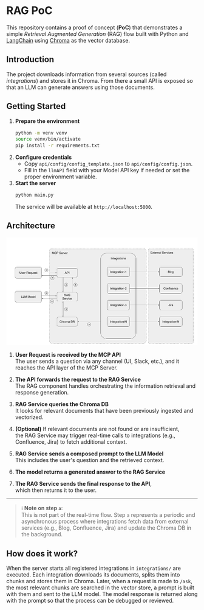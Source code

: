 # RAG PoC

This repository contains a proof of concept (**PoC**) that demonstrates a simple *Retrieval Augmented Generation* (RAG) flow built with Python and [LangChain](https://python.langchain.com/) using [Chroma](https://www.trychroma.com/) as the vector database.

## Introduction

The project downloads information from several sources (called *integrations*) and stores it in Chroma. From there a small API is exposed so that an LLM can generate answers using those documents.

## Getting Started

1. **Prepare the environment**
   ```bash
   python -m venv venv
   source venv/bin/activate
   pip install -r requirements.txt
   ```
2. **Configure credentials**
   - Copy `api/config/config_template.json` to `api/config/config.json`.
   - Fill in the `llmAPI` field with your Model API key if needed or set the proper environment variable.
3. **Start the server**
   ```bash
   python main.py
   ```
   The service will be available at `http://localhost:5000`.

## Architecture


![image](docs/images/Workflow.png)


1. **User Request is received by the MCP API**  
   The user sends a question via any channel (UI, Slack, etc.), and it reaches the API layer of the MCP Server.

2. **The API forwards the request to the RAG Service**  
   The RAG component handles orchestrating the information retrieval and response generation.

3. **RAG Service queries the Chroma DB**  
   It looks for relevant documents that have been previously ingested and vectorized.

4. **(Optional)** If relevant documents are not found or are insufficient,  
   the RAG Service may trigger real-time calls to integrations (e.g., Confluence, Jira) to fetch additional context.

5. **RAG Service sends a composed prompt to the LLM Model**  
   This includes the user's question and the retrieved context.

6. **The model returns a generated answer to the RAG Service**

7. **The RAG Service sends the final response to the API**,  
   which then returns it to the user.

---

> ℹ️ **Note on step `a`**:  
> This is not part of the real-time flow. Step `a` represents a periodic and asynchronous process where integrations fetch data from external services (e.g., Blog, Confluence, Jira) and update the Chroma DB in the background.

## How does it work?

When the server starts all registered integrations in `integrations/` are executed. Each integration downloads its documents, splits them into chunks and stores them in Chroma. Later, when a request is made to `/ask`, the most relevant chunks are searched in the vector store, a prompt is built with them and sent to the LLM model. The model response is returned along with the prompt so that the process can be debugged or reviewed.